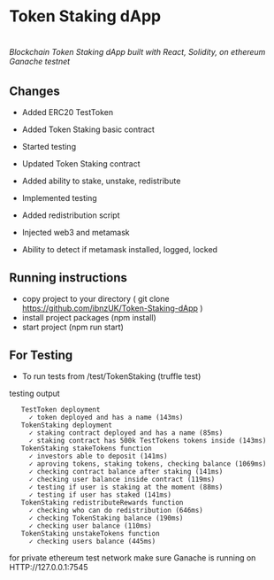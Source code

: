 
# Token Staking dApp <h1>

###### Blockchain Token Staking dApp built with React, Solidity, on ethereum Ganache testnet <h6>




## Changes
* Added ERC20 TestToken 
* Added Token Staking basic contract
* Started testing 

* Updated Token Staking contract
* Added ability to stake, unstake, redistribute
* Implemented testing 
* Added redistribution script

* Injected web3 and metamask
* Ability to detect if metamask installed, logged, locked


## Running instructions

* copy project to your directory ( git clone https://github.com/ibnzUK/Token-Staking-dApp )
* install project packages (npm install)
* start project (npm run start)


## For Testing
* To run tests from /test/TokenStaking (truffle test)

testing output
 ``` Contract: TokenStaking
    TestToken deployment
      ✓ token deployed and has a name (143ms)
    TokenStaking deployment
      ✓ staking contract deployed and has a name (85ms)
      ✓ staking contract has 500k TestTokens tokens inside (143ms)
    TokenStaking stakeTokens function
      ✓ investors able to deposit (141ms)
      ✓ aproving tokens, staking tokens, checking balance (1069ms)
      ✓ checking contract balance after staking (141ms)
      ✓ checking user balance inside contract (119ms)
      ✓ testing if user is staking at the moment (88ms)
      ✓ testing if user has staked (141ms)
    TokenStaking redistributeRewards function
      ✓ checking who can do redistribution (646ms)
      ✓ checking TokenStaking balance (190ms)
      ✓ checking user balance (110ms)
    TokenStaking unstakeTokens function
      ✓ checking users balance (445ms)
```      


for private ethereum test network make sure Ganache is running on HTTP://127.0.0.1:7545


